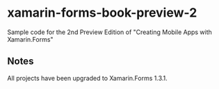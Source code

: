 # xamarin-forms-book-preview-2
Sample code for the 2nd Preview Edition of "Creating Mobile Apps with Xamarin.Forms"

Notes
-----

All projects have been upgraded to Xamarin.Forms 1.3.1.

